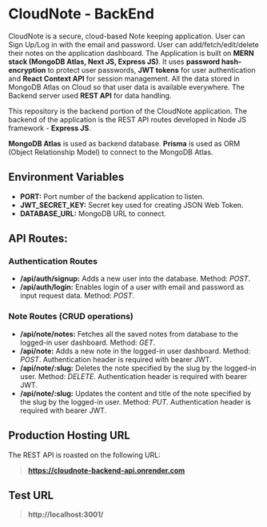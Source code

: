 # CloudNote - BackEnd

CloudNote is a secure, cloud-based Note keeping application. User can Sign Up/Log in with the email and password. User can add/fetch/edit/delete their notes on the application dashboard. The Application is built on **MERN stack (MongoDB Atlas, Next JS, Express JS)**. It uses **password hash-encryption** to protect user passwords, **JWT tokens** for user authentication and **React Context API** for session management. All the data stored in MongoDB Atlas on Cloud so that user data is available everywhere. The Backend server used **REST API** for data handling.

This repository is the backend portion of the CloudNote application. The backend of the application is the REST API routes developed in Node JS framework - **Express JS**.

**MongoDB Atlas** is used as backend database. **Prisma** is used as ORM (Object Relationship Model) to connect to the MongoDB Atlas.

## Environment Variables

-   **PORT:** Port number of the backend application to listen.
-   **JWT_SECRET_KEY:** Secret key used for creating JSON Web Token.
-   **DATABASE_URL:** MongoDB URL to connect.

## API Routes:

### Authentication Routes

-   **/api/auth/signup:** Adds a new user into the database. Method: _POST_.
-   **/api/auth/login:** Enables login of a user with email and password as input request data. Method: _POST_.

### Note Routes (CRUD operations)

-   **/api/note/notes:** Fetches all the saved notes from database to the logged-in user dashboard. Method: _GET_.
-   **/api/note:** Adds a new note in the logged-in user dashboard. Method: _POST_. Authentication header is required with bearer JWT.
-   **/api/note/:slug:** Deletes the note specified by the slug by the logged-in user. Method: _DELETE_. Authentication header is required with bearer JWT.
-   **/api/note/:slug:** Updates the content and title of the note specified by the slug by the logged-in user. Method: _PUT_. Authentication header is required with bearer JWT.

## Production Hosting URL

The REST API is roasted on the following URL:

> **https://cloudnote-backend-api.onrender.com**

## Test URL

> **http://localhost:3001/**
